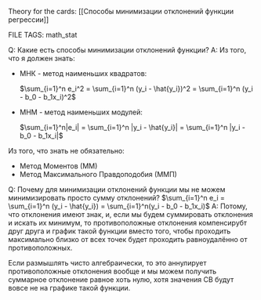 
Theory for the cards: [[Способы минимизации отклонений функции регрессии]]

FILE TAGS: math_stat

Q: Какие есть способы минимизации отклонений функции?
A: Из того, что я должен знать:
- МНК - метод наименьших квадратов:
	
	$\sum_{i=1}^n e_i^2 = \sum_{i=1}^n (y_i - \hat{y_i})^2 = \sum_{i=1}^n (y_i - b_0 - b_1x_i)^2$
	
- МНМ - метод наименьших модулей:
	
	$\sum_{i=1}^n|e_i| = \sum_{i=1}^n |y_i - \hat{y_i}| = \sum_{i=1}^n |y_i - b_0 - b_1x_i|$
	
Из того, что знать не обязательно:
- Метод Моментов (ММ)
- Метод Максимального Правдоподобия (ММП)
<!--ID: 1759653234104-->


Q: Почему для минимизации отклонений функции мы не можем минимизировать просто сумму отклонений?
$\sum_{i=1}^n e_i = \sum_{i=1}^n (y_i - \hat{y_i}) = \sum_{i=1}^n(y_i - b_0 - b_1x_i)$
A: Потому, что отклонения имеют знак, и, если мы будем суммировать отклонения и искать их минимум, то противоположные отклонения компенсирубт друг друга и график такой функции вместо того, чтобы проходить максимально близко от всех точек будет проходить равноудалённо от противоположных. 
	
Если размышлять чисто алгебраически, то это аннулирует противоположные отклонения вообще и мы можем получить суммарное отклонение равное хоть нулю, хотя значения СВ будут вовсе не на графике такой функции.
<!--ID: 1759653234113-->
